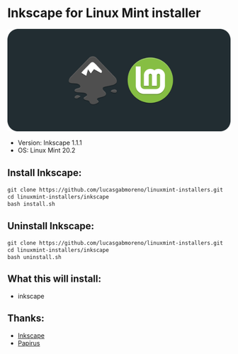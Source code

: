 # Inkscape for Linux Mint installer
![Portada](preview.png?raw=true)
- Version: Inkscape 1.1.1
- OS: Linux Mint 20.2

## Install Inkscape:
```
git clone https://github.com/lucasgabmoreno/linuxmint-installers.git
cd linuxmint-installers/inkscape
bash install.sh
```

## Uninstall Inkscape:
```
git clone https://github.com/lucasgabmoreno/linuxmint-installers.git
cd linuxmint-installers/inkscape
bash uninstall.sh
```

## What this will install:
* inkscape

## Thanks:
* [Inkscape](https://inkscape.org/es/release/inkscape-1.1/gnulinux/ubuntu/ppa/)
* [Papirus](https://github.com/PapirusDevelopmentTeam)

